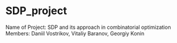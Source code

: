 # SDP_project

Name of Project: SDP and its approach in combinatorial optimization<br>
Members: Daniil Vostrikov, Vitaliy Baranov, Georgiy Konin
